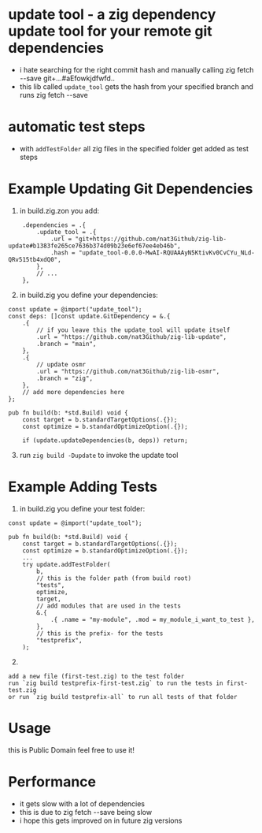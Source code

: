 # update tool - a zig dependency update tool for your remote git dependencies
- i hate searching for the right commit hash and manually calling zig fetch --save git+...#aEfowkjdfwfd..
- this lib called `update_tool` gets the hash from your specified branch and runs zig fetch --save

# automatic test steps
- with `addTestFolder` all zig files in the specified folder get added as test steps

# Example Updating Git Dependencies
1. in build.zig.zon you add:
```zig
    .dependencies = .{
        .update_tool = .{
            .url = "git+https://github.com/nat3Github/zig-lib-update#b1383fe265ce7636b374d09b23e6ef67ee4eb46b",
            .hash = "update_tool-0.0.0-MwAI-RQUAAAyN5KtivKv0CvCYu_NLd-QRv515tb4xdQ0",
        },
        // ...
    },
```

2. in build.zig you define your dependencies:
```zig
const update = @import("update_tool");
const deps: []const update.GitDependency = &.{
    .{
        // if you leave this the update_tool will update itself 
        .url = "https://github.com/nat3Github/zig-lib-update",
        .branch = "main",
    },
    .{
        // update osmr
        .url = "https://github.com/nat3Github/zig-lib-osmr",
        .branch = "zig",
    },
    // add more dependencies here
};

pub fn build(b: *std.Build) void {
    const target = b.standardTargetOptions(.{});
    const optimize = b.standardOptimizeOption(.{});

    if (update.updateDependencies(b, deps)) return;
```


3. run `zig build -Dupdate` to invoke the update tool

# Example Adding Tests

1. in build.zig you define your test folder:
```zig
const update = @import("update_tool");

pub fn build(b: *std.Build) void {
    const target = b.standardTargetOptions(.{});
    const optimize = b.standardOptimizeOption(.{});
    ...
    try update.addTestFolder(
        b,
        // this is the folder path (from build root)
        "tests",
        optimize,
        target,
        // add modules that are used in the tests
        &.{
            .{ .name = "my-module", .mod = my_module_i_want_to_test },
        },
        // this is the prefix- for the tests
        "testprefix",
    );
```
2.
```
add a new file (first-test.zig) to the test folder
run `zig build testprefix-first-test.zig` to run the tests in first-test.zig
or run `zig build testprefix-all` to run all tests of that folder
```

# Usage
this is Public Domain feel free to use it!

# Performance
- it gets slow with a lot of dependencies
- this is due to zig fetch --save being slow
- i hope this gets improved on in future zig versions

